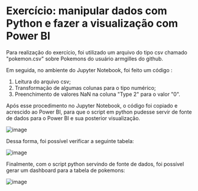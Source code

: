# Exercício: manipular dados com Python e fazer a visualização com Power BI

Para realização do exercício, foi utilizado um arquivo do tipo csv chamado "pokemon.csv" sobre Pokemons do usuário armgilles do github.

Em seguida, no ambiente do Jupyter Notebook, foi feito um código :
1) Leitura do arquivo csv;
2) Transformação de algumas colunas para o tipo numérico;
3) Preenchimento de valores NaN na coluna "Type 2" para o valor "0".

Após esse procedimento no Jupyter Notebook, o código foi copiado e acrescido ao Power BI, para que o script em python pudesse servir de fonte de dados para o Power BI e sua posterior visualização.

![image](https://user-images.githubusercontent.com/89808695/220777038-a0c3f0e3-a90a-4e2b-b5f4-e6ff7dcfc811.png)

Dessa forma, foi possível verificar a seguinte tabela: 

![image](https://user-images.githubusercontent.com/89808695/220777131-1926eb7e-637e-45eb-a2e6-0462ea996633.png)

Finalmente, com o script python servindo de fonte de dados, foi possível gerar um dashboard para a tabela de pokemons:

![image](https://user-images.githubusercontent.com/89808695/220777349-f60b3c3b-733a-4154-ad4c-04adf0aa40a4.png)
